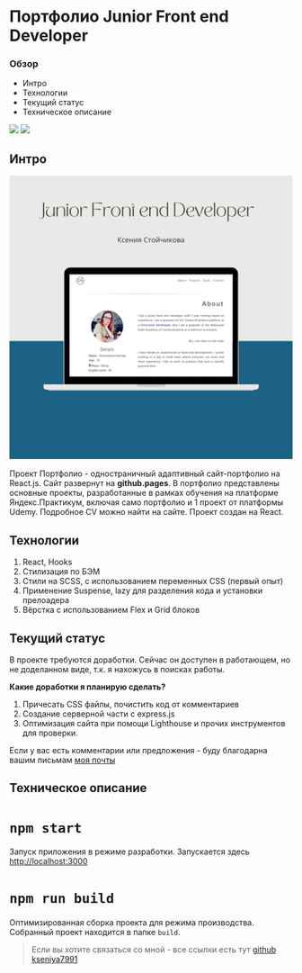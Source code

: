 # Портфолио Junior Front end Developer

### Обзор
* Интро
* Технологии
* Текущий статус
* Техническое описание

<img src="https://img.shields.io/github/commit-activity/w/kseniya7991/portfolio?style=for-the-badge
">
<img src="https://img.shields.io/github/last-commit/kseniya7991/portfolio?style=for-the-badge">

## Интро
![alt text](readmefiles/portfolio.png "Портфолио")

Проект Портфолио - одностраничный адаптивный сайт-портфолио на React.js. Сайт развернут на **github.pages**. В портфолио представлены основные проекты, разработанные в рамках обучения на платформе Яндекс.Практикум, включая само портфолио и 1 проект от платформы Udemy. Подробное CV можно найти на сайте. Проект создан на React.
## Технологии

1. React, Hooks
2. Стилизация по БЭМ
3. Стили на SCSS, с использованием переменных CSS (первый опыт)
4. Применение Suspense, lazy  для разделения кода и установки прелоадера
5. Вёрстка с использованием Flex и  Grid блоков
## Текущий статус

В проекте требуются доработки. Сейчас он доступен в работающем, но не доделанном виде, т.к. я нахожусь в поисках работы. 

**Какие доработки я планирую сделать?**
1. Причесать CSS файлы, почистить код от комментариев
2. Создание серверной части с express.js 
3. Оптимизация сайта при помощи Lighthouse и прочих инструментов для проверки.

Если у вас есть комментарии или предложения - буду благодарна вашим письмам [моя почты](kseniya7991@gmail.com) 


## Техническое описание
# `npm start`

Запуск приложения в режиме разработки.
Запускается здесь [http://localhost:3000](http://localhost:3000) 
# `npm run build`

Оптимизированная сборка проекта для режима производства.
Собранный проект находится в папке `build`.

>Если вы хотите связаться со мной - все ссылки есть тут [github kseniya7991](https://github.com/kseniya7991) 


